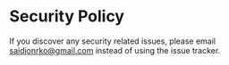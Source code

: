 # Security Policy

If you discover any security related issues, please email saidjonrko@gmail.com instead of using the issue tracker.
